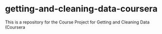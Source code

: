 # getting-and-cleaning-data-coursera
This is a repository for the Course Project for Getting and Cleaning Data (Coursera
